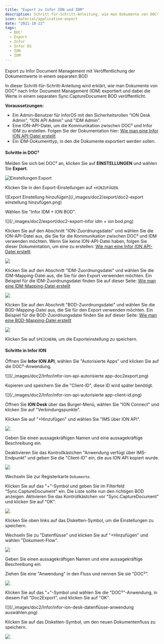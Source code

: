 ```yaml
---
title: "Export zu Infor ION und IDM"
description: Schritt-für-Schritt-Anleitung, wie man Dokumente von DOC² nach Infor Document Management (IDM) exportiert und dabei die Werte in einem separaten Sync.CaptureDocument BOD veröffentlicht.
icon: material/application-export
date: "2021-10-22"
tags:
  - DOC²
  - Export
  - Infor
  - Infor OS
  - ION
  - IDM
---
```


####
Export zu Infor Document Management mit Veröffentlichung der Dokumentwerte in einem separaten BOD

In dieser Schritt-für-Schritt-Anleitung wird erklärt, wie man Dokumente von DOC² nach Infor Document Management (IDM) exportiert und dabei die Werte in einem separaten Sync.CaptureDocument BOD veröffentlicht.

**Voraussetzungen:**

- Ein Admin-Benutzer für InforOS mit den Sicherheitsrollen "ION Desk Admin", "ION API Admin" und "IDM Admin".
- Eine ION-API-Datei, um die Kommunikation zwischen DOC² und Infor IDM zu erstellen. Folgen Sie der Dokumentation hier: [Wie man eine Infor ION API-Datei erstellt](/doc2/export/create-a-infor-ion-api-file/)
- Ein IDM-Dokumenttyp, in den die Dokumente exportiert werden sollen.

#### Schritte in DOC²

Melden Sie sich bei DOC² an, klicken Sie auf **EINSTELLUNGEN** und wählen Sie **Export**.

![Einstellungen Export](/_images/doc2/export/doc2-einstellungen-export.png)


Klicken Sie in den Export-Einstellungen auf `+HINZUFÜGEN`.

![Export Einstellung hinzufügen](/_images/doc2/export/doc2-export einstellung hinzufügen.png)


Wählen Sie "Infor IDM + ION BOD".

![](/_images/doc2/export/doc2-export-infor idm + ion bod.png)

Klicken Sie auf den Abschnitt "ION-Zuordnungsdatei" und wählen Sie die ION-API-Datei aus, die Sie für die Kommunikation zwischen DOC² und IDM verwenden möchten. Wenn Sie keine ION-API-Datei haben, folgen Sie dieser Dokumentation, um eine zu erstellen: [Wie man eine Infor ION API-Datei erstellt](/doc2/export/create-a-infor-ion-api-file/)

![](/_images/doc2/export/doc2-infor-ion-ion-zuordnungsdatei.png)

Klicken Sie auf den Abschnitt "IDM-Zuordnungsdatei" und wählen Sie die IDM-Mapping-Datei aus, die Sie für den Export verwenden möchten.
Ein Beispiel für die IDM-Zuordnungsdatei finden Sie auf dieser Seite: [Wie man eine IDM-Mapping-Datei erstellt](/doc2/export/how-to-create-a-idm-mapping-file/)

![](/_images/doc2/export/doc2-infor-ion-idm-zuordnungsdatei.png)

Klicken Sie auf den Abschnitt "BOD-Zuordnungsdatei" und wählen Sie die BOD-Mapping-Datei aus, die Sie für den Export verwenden möchten.
Ein Beispiel für die BOD-Zuordnungsdatei finden Sie auf dieser Seite: [Wie man eine BOD-Mapping-Datei erstellt](/doc2/export/how-to-create-a-bod-mapping-file/)

![](/_images/doc2/export/doc2-infor-ion-bod-zuordnungsdatei.png)

Klicken Sie auf `SPEICHERN`, um die Exporteinstellung zu speichern.

#### Schritte in Infor ION

Öffnen Sie **Infor ION API**, wählen Sie "Autorisierte Apps" und klicken Sie auf die DOC²-Anwendung.

![](/_images/doc2/Infor/infor-ion-api-autorisierte app-doc2export.png)

Kopieren und speichern Sie die "Client-ID", diese ID wird später benötigt.

![](/_images/doc2/Infor/infor-ion-api-autorisierte app-client-id.png)

Öffnen Sie **ION Desk** über das Burger-Menü, wählen Sie "ION Connect" und klicken Sie auf "Verbindungspunkte".

Klicken Sie auf "+Hinzufügen" und wählen Sie "IMS über ION API".

![](/_images/doc2/Infor/infor-ion-desk-verbindungspunkte.png)

Geben Sie einen aussagekräftigen Namen und eine aussagekräftige Beschreibung ein.

Deaktivieren Sie das Kontrollkästchen "Anwendung verfügt über IMS-Endpunkt" und geben Sie die "Client-ID" ein, die aus ION API kopiert wurde.

![](/_images/doc2/Infor/infor-ion-desk-anwendungsverbindungspunkt.png)

Wechseln Sie zur Registerkarte `Dokumente`.

Klicken Sie auf das "+"-Symbol und geben Sie im Filterfeld "Sync.CaptureDocument" ein. Die Liste sollte nun den richtigen BOD anzeigen. Aktivieren Sie das Kontrollkästchen vor "Sync.CaptureDocument" und klicken Sie auf "OK".

![](/_images/doc2/Infor/infor-ion-desk-anwendungsverbindungspunkt-dokumente.png)

Klicken Sie oben links auf das Disketten-Symbol, um die Einstellungen zu speichern.


Wechseln Sie zu "Datenflüsse" und klicken Sie auf "+Hinzufügen" und wählen "Dokument-Flow".

![](/_images/doc2/Infor/infor-ion-desk-datenflüsse.png)

Geben Sie einen aussagekräftigen Namen und eine aussagekräftige Beschreibung ein.

Ziehen Sie eine "Anwendung" in den Fluss und nennen Sie sie "DOC²".

![](/_images/doc2/Infor/infor-ion-desk-datenflüsse-anwendung.png)

Klicken Sie auf das "+"-Symbol und wählen Sie die "DOC²"-Anwendung, in diesem Fall "Doc2Export", und klicken Sie auf "OK".

![](/_images/doc2/Infor/infor-ion-desk-datenflüsse-anwendung auswählen.png)

Klicken Sie auf das Disketten-Symbol, um den neuen Dokumentenfluss zu speichern.

![](/_images/doc2/Infor/infor-ion-desk-dokument-flow-speichern.png)